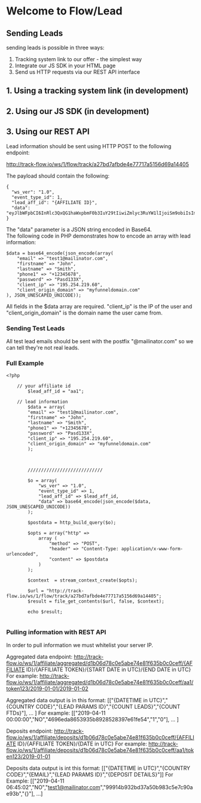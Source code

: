 # Welcome to Flow/Lead

## Sending Leads

sending leads is possible in three ways:

1. Tracking system link to our offer - the simplest way
2. Integrate our JS SDK in your HTML page
3. Send us HTTP requests via our REST API interface

## 1. Using a tracking system link (in development)

## 2. Using our JS SDK (in development)

## 3. Using our REST API

Lead information should be sent using HTTP POST to the following endpoint:

http://track-flow.io/ws/1/flow/track/a27bd7afbde4e77717a5156d69a14405

The payload should contain the following:
```
{
  "ws_ver": "1.0",
  "event_type_id": 1,
  "lead_aff_id": "{AFFILIATE ID}",
  "data": "eyJlbWFpbCI6InRlc3QxQG1haWxpbmF0b3IuY29tIiwiZmlyc3RuYW1lIjoiSm9obiIsImxhc3RuYW1lIjoiU21pdGgiLCAicGhvbmUxIjogIisxMjM0NTY3OCIsICJwYXNzd29yZCI6ICJQYXNkMTMzWCIsICJjbGllbnRfaXAiOiAiMTk1LjI1NC4yMTkuNjAiLCAiY2xpZW50X29yaWdpbl9kb21haW4iOiAibXlmdW5uZWxkb21haW4uY29tIn0="
}
```

The "data" parameter is a JSON string encoded in Base64.  
The following code in PHP demonstrates how to encode an array with lead information:
```
$data = base64_encode(json_encode(array(
	"email" => "test1@mailinator.com",
	"firstname" => "John",
	"lastname" => "Smith",
	"phone1" => "+12345678",
	"password" => "Pasd133X",
	"client_ip" => "195.254.219.60",
	"client_origin_domain" => "myfunneldomain.com"
), JSON_UNESCAPED_UNICODE));
```

All fields in the $data array are required. "client_ip" is the IP of the user and "client_origin_domain" is the domain name the user came from.

### Sending Test Leads

All test lead emails should be sent with the postfix "@mailinator.com" so we can tell they're not real leads.

### Full Example

```
<?php

	// your affiliate id
        $lead_aff_id = "aa1";

	// lead information
        $data = array(
	    "email" => "test1@mailinator.com",
	    "firstname" => "John",
	    "lastname" => "Smith",
	    "phone1" => "+12345678",
	    "password" => "Pasd133X",
	    "client_ip" => "195.254.219.60",
	    "client_origin_domain" => "myfunneldomain.com"
        );



        ////////////////////////////

        $o = array(
            "ws_ver" => "1.0",
            "event_type_id" => 1,
            "lead_aff_id" => $lead_aff_id,
            "data" => base64_encode(json_encode($data, JSON_UNESCAPED_UNICODE))
        );

        $postdata = http_build_query($o);
    
        $opts = array("http" => 
            array (
                "method" => "POST",
                "header" => "Content-Type: application/x-www-form-urlencoded",
                "content" => $postdata
            )
        );
    
        $context  = stream_context_create($opts);
    
        $url = "http://track-flow.io/ws/1/flow/track/a27bd7afbde4e77717a5156d69a14405";
        $result = file_get_contents($url, false, $context);        

        echo $result;
	
```

### Pulling information with REST API

In order to pull information we must whitelist your server IP.

Aggregated data endpoint:
http://track-flow.io/ws/1/affiliate/aggregated/d1b06d78c0e5abe74e81f635b0c0ceff/{AFFILIATE ID}/{AFFILIATE TOKEN}/{START DATE in UTC}/{END DATE in UTC}
For example: http://track-flow.io/ws/1/affiliate/aggregated/d1b06d78c0e5abe74e81f635b0c0ceff/aa1/token123/2019-01-01/2019-01-02

Aggregated data output is in this format: [["{DATETIME in UTC}","{COUNTRY CODE}","{LEAD PARAMS ID}","{COUNT LEADS}","{COUNT FTDs}"], ... ]
For example: [["2019-04-11 00:00:00","NO","4696eda8653935b8928528397e61fe54","1","0"], ... ]

Deposits endpoint:
http://track-flow.io/ws/1/affiliate/deposits/d1b06d78c0e5abe74e81f635b0c0ceff/{AFFILIATE ID}/{AFFILIATE TOKEN}/{DATE in UTC}
For example: http://track-flow.io/ws/1/affiliate/deposits/d1b06d78c0e5abe74e81f635b0c0ceff/aa1/token123/2019-01-01

Deposits data output is int this format: [["{DATETIME in UTC}","{COUNTRY CODE}","{EMAIL}","{LEAD PARAMS ID}","{DEPOSIT DETAILS}"]]
For Example: [["2019-04-11 06:45:02","NO","test1@mailinator.com","99914b932bd37a50b983c5e7c90ae93b","{}"], ...]



